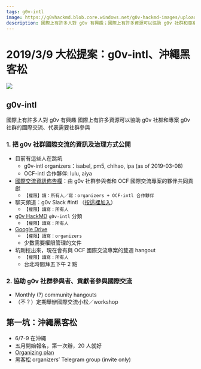 ```yaml
---
tags: g0v-intl
image: https://g0vhackmd.blob.core.windows.net/g0v-hackmd-images/upload_036750e56a355abe9e965e01fd4f9105
description: 國際上有許多人對 g0v 有興趣；國際上有許多資源可以協助 g0v 社群和專案；g0v 社群的國際交流、代表需要社群參與
---
```

# 2019/3/9 大松提案：g0v-intl、沖繩黑客松

![](https://g0vhackmd.blob.core.windows.net/g0v-hackmd-images/upload_036750e56a355abe9e965e01fd4f9105)

## g0v-intl

國際上有許多人對 g0v 有興趣
國際上有許多資源可以協助 g0v 社群和專案
g0v 社群的國際交流、代表需要社群參與

### 1. 把 g0v 社群國際交流的資訊及治理方式公開

* 目前有這些人在跳坑
    * g0v-intl organizers：isabel, pm5, chihao, ipa (as of 2019-03-08)
    * OCF-intl 合作夥伴: lulu, aiya
*  [國際交流資訊佈告欄](https://trello.com/b/xxd5GtcJ/)：由 g0v 社群參與者和 OCF 國際交流專案的夥伴共同貢獻
    * `【權限】讀：所有人／寫：organizers + OCF-intl 合作夥伴`
* 聊天頻道：g0v Slack #intl （[按這裡加入](http://join.g0v.tw/)）
    * `【權限】讀寫：所有人`
* [g0v HackMD](https://g0v.hackmd.io/) `g0v-intl` 分類
    * `【權限】讀寫：所有人`
* [Google Drive](https://drive.google.com/drive/folders/1Al08IbzXuZaCX2ZKQvS2s2R_iki-Grva)
    * `【權限】讀寫：organizers`
    * 少數需要權限管理的文件
* 坑剛挖出來，現在會有與 OCF 國際交流專案的雙週 hangout
    * `【權限】讀寫：所有人`
    * 台北時間拜五下午 2 點

### 2. 協助 g0v 社群參與者、貢獻者參與國際交流

* Monthly (?) community hangouts
* （不？）定期舉辦國際交流小松／workshop

## 第一坑：沖繩黑客松

* 6/7-9 在沖繩
* 五月開始報名，第一次辦，20 人就好
* [Organizing plan](https://g0v.hackmd.io/FyvU-oD-SS-rF_7_oOF2Ig)
* 黑客松 organizers’ Telegram group (invite only)
